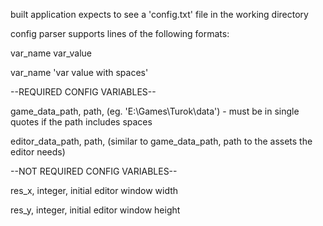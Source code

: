 built application expects to see a 'config.txt' file in the working directory

config parser supports lines of the following formats:

var_name var_value

var_name 'var value with spaces'


--REQUIRED CONFIG VARIABLES--

game_data_path, path, (eg. 'E:\Games\Turok\data') - must be in single quotes if the path includes spaces

editor_data_path, path, (similar to game_data_path, path to the assets the editor needs)


--NOT REQUIRED CONFIG VARIABLES--

res_x, integer, initial editor window width

res_y, integer, initial editor window height


